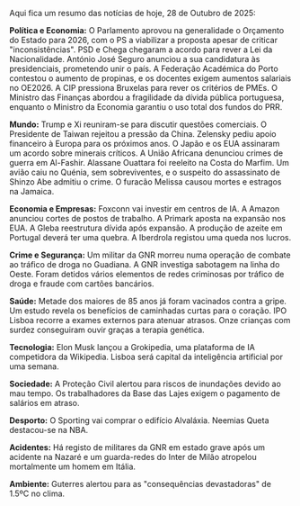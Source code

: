 Aqui fica um resumo das notícias de hoje, 28 de Outubro de 2025:

**Política e Economia:** O Parlamento aprovou na generalidade o Orçamento do Estado para 2026, com o PS a viabilizar a proposta apesar de criticar "inconsistências". PSD e Chega chegaram a acordo para rever a Lei da Nacionalidade. António José Seguro anunciou a sua candidatura às presidenciais, prometendo unir o país. A Federação Académica do Porto contestou o aumento de propinas, e os docentes exigem aumentos salariais no OE2026. A CIP pressiona Bruxelas para rever os critérios de PMEs. O Ministro das Finanças abordou a fragilidade da dívida pública portuguesa, enquanto o Ministro da Economia garantiu o uso total dos fundos do PRR.

**Mundo:** Trump e Xi reuniram-se para discutir questões comerciais. O Presidente de Taiwan rejeitou a pressão da China. Zelensky pediu apoio financeiro à Europa para os próximos anos. O Japão e os EUA assinaram um acordo sobre minerais críticos. A União Africana denunciou crimes de guerra em Al-Fashir. Alassane Ouattara foi reeleito na Costa do Marfim. Um avião caiu no Quénia, sem sobreviventes, e o suspeito do assassinato de Shinzo Abe admitiu o crime. O furacão Melissa causou mortes e estragos na Jamaica.

**Economia e Empresas:** Foxconn vai investir em centros de IA. A Amazon anunciou cortes de postos de trabalho. A Primark aposta na expansão nos EUA. A Gleba reestrutura dívida após expansão. A produção de azeite em Portugal deverá ter uma quebra. A Iberdrola registou uma queda nos lucros.

**Crime e Segurança:** Um militar da GNR morreu numa operação de combate ao tráfico de droga no Guadiana. A GNR investiga sabotagem na linha do Oeste. Foram detidos vários elementos de redes criminosas por tráfico de droga e fraude com cartões bancários.

**Saúde:** Metade dos maiores de 85 anos já foram vacinados contra a gripe. Um estudo revela os benefícios de caminhadas curtas para o coração. IPO Lisboa recorre a exames externos para atenuar atrasos. Onze crianças com surdez conseguiram ouvir graças a terapia genética.

**Tecnologia:** Elon Musk lançou a Grokipedia, uma plataforma de IA competidora da Wikipedia. Lisboa será capital da inteligência artificial por uma semana.

**Sociedade:** A Proteção Civil alertou para riscos de inundações devido ao mau tempo. Os trabalhadores da Base das Lajes exigem o pagamento de salários em atraso.

**Desporto:** O Sporting vai comprar o edifício Alvaláxia. Neemias Queta destacou-se na NBA.

**Acidentes:** Há registo de militares da GNR em estado grave após um acidente na Nazaré e um guarda-redes do Inter de Milão atropelou mortalmente um homem em Itália.

**Ambiente:** Guterres alertou para as "consequências devastadoras" de 1.5ºC no clima.
